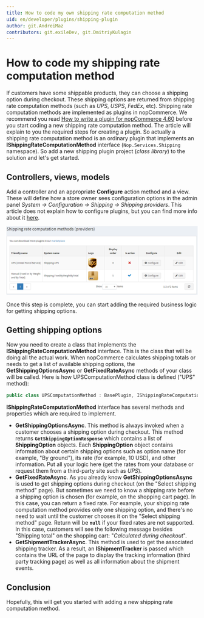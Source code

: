 ```yaml
---
title: How to code my own shipping rate computation method
uid: en/developer/plugins/shipping-plugin
author: git.AndreiMaz
contributors: git.exileDev, git.DmitriyKulagin
---
```


# How to code my shipping rate computation method

If customers have some shippable products, they can choose a shipping option during checkout. These shipping options are returned from shipping rate computation methods (such as *UPS*, *USPS*, *FedEx*, etc). Shipping rate computation methods are implemented as plugins in nopCommerce. We recommend you read [How to write a plugin for nopCommerce 4.60](xref:en/developer/plugins/how-to-write-plugin-4.60) before you start coding a new shipping rate computation method. The article will explain to you the required steps for creating a plugin. So actually a shipping rate computation method is an ordinary plugin that implements an **IShippingRateComputationMethod** interface (`Nop.Services.Shipping` namespace). So add a new shipping plugin project (*class library*) to the solution and let's get started.

## Controllers, views, models

Add a controller and an appropriate **Configure** action method and a view. These will define how a store owner sees configuration options in the admin panel *System → Configuration → Shipping → Shipping providers*. This article does not explain how to configure plugins, but you can find more info about it [here](xref:en/getting-started/configure-shipping/shipping-providers/index).

![shipping-plugin_1](_static/shipping-plugin/shipping-plugin_1.png)

Once this step is complete, you can start adding the required business logic for getting shipping options.

## Getting shipping options

Now you need to create a class that implements the **IShippingRateComputationMethod** interface. This is the class that will be doing all the actual work. When nopCommerce calculates shipping totals or needs to get a list of available shipping options, the **GetShippingOptionsAsync** or **GetFixedRateAsync** methods of your class will be called. Here is how UPSComputationMethod class is defined ("UPS" method):

```csharp
public class UPSComputationMethod : BasePlugin, IShippingRateComputationMethod
```

**IShippingRateComputationMethod** interface has several methods and properties which are required to implement.

- **GetShippingOptionsAsync**. This method is always invoked when a customer chooses a shipping option during checkout. This method returns **`GetShippingOptionResponse`** which contains a list of **ShippingOption** objects. Each **ShippingOption** object contains information about certain shipping options such as option name (for example, "By ground"), its rate (for example, 10 USD), and other information. Put all your logic here (get the rates from your database or request them from a third-party site such as *UPS*).
- **GetFixedRateAsync**. As you already know **GetShippingOptionsAsync** is used to get shipping options during checkout (on the "Select shipping method" page). But sometimes we need to know a shipping rate before a shipping option is chosen (for example, on the shopping cart page). In this case, you can return a fixed rate. For example, your shipping rate computation method provides only one shipping option, and there's no need to wait until the customer chooses it on the "Select shipping method" page. Return will be **`null`** if your fixed rates are not supported. In this case, customers will see the following message besides "Shipping total" on the shopping cart: "*Calculated during checkout*".
- **GetShipmentTrackerAsync**. This method is used to get the associated shipping tracker. As a result, an **IShipmentTracker** is passed which contains the URL of the page to display the tracking information (third party tracking page) as well as all information about the shipment events.

## Conclusion

Hopefully, this will get you started with adding a new shipping rate computation method.
